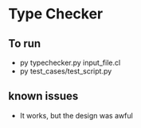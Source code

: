 # Type Checker
## To run
- py typechecker.py input_file.cl
- py test_cases/test_script.py


## known issues
- It works, but the design was awful
